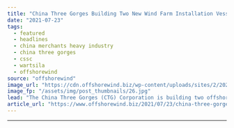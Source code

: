 ```yaml
---
title: "China Three Gorges Building Two New Wind Farm Installation Vessels"
date: "2021-07-23"
tags: 
  - featured
  - headlines
  - china merchants heavy industry
  - china three gorges
  - cssc
  - wartsila
  - offshorewind
source: "offshorewind"
image_url: "https://cdn.offshorewind.biz/wp-content/uploads/sites/2/2021/07/23153003/CTGs-new-wind-farm-installation-vessels_-c-MARIC.jpg"
image_fp: "/assets/img/post_thumbnails/26.jpg"
lead: "The China Three Gorges (CTG) Corporation is building two offshore wind farm installation vessels, one"
article_url: "https://www.offshorewind.biz/2021/07/23/china-three-gorges-building-two-new-wind-farm-installation-vessels/"
---
```


---
